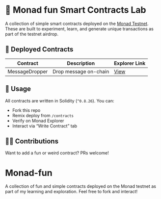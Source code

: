 # 🔮 Monad fun Smart Contracts Lab

A collection of simple smart contracts deployed on the [Monad Testnet](https://explorer.monad.xyz).  
These are built to experiment, learn, and generate unique transactions as part of the testnet airdrop.

## 🚀 Deployed Contracts

| Contract        | Description                   | Explorer Link |
|----------------|-------------------------------|----------------|
| MessageDropper | Drop message on-chain        | [View](https://testnet.monadexplorer.com/address/0x6c2F9cC7B00861aC4Cc865938B867A8f1419c383) |

## 📄 Usage
All contracts are written in Solidity (`^0.8.26`). You can:
- Fork this repo
- Remix deploy from `/contracts`
- Verify on Monad Explorer
- Interact via “Write Contract” tab

## 👨‍💻 Contributions
Want to add a fun or weird contract? PRs welcome!
# Monad-fun
A collection of fun and simple contracts deployed on the Monad testnet as part of my learning and exploration. Feel free to fork and interact!
